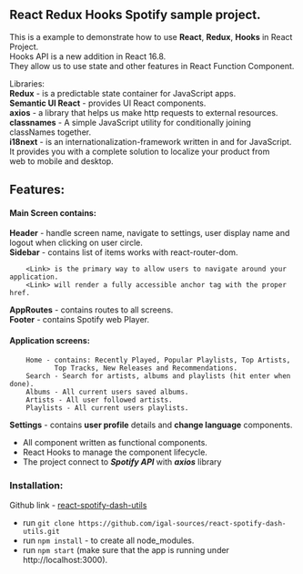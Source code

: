 ## React Redux Hooks Spotify sample project.

This is a example to demonstrate how to use **React**, **Redux**, **Hooks** in React Project.<br />
Hooks API is a new addition in React 16.8.<br />They allow us to use state and other
features in React Function Component.

Libraries:<br />
**Redux** - is a predictable state container for JavaScript apps.<br />
**Semantic UI React** - provides UI React components.<br />
**axios** - a library that helps us make http requests to external resources.<br />
**classnames** - A simple JavaScript utility for conditionally joining classNames together.<br />
**i18next** - is an internationalization-framework written in and for JavaScript.<br />
It provides you with a complete solution to localize your product from<br />web to mobile and desktop.

## Features:

#### Main Screen contains:

**Header** - handle screen name, navigate to settings, user display name and logout when clicking on user circle.<br />
**Sidebar** - contains list of **<Link>** items works with react-router-dom.

        <Link> is the primary way to allow users to navigate around your application.
        <Link> will render a fully accessible anchor tag with the proper href.

**AppRoutes** - contains routes to all screens.<br />
**Footer** - contains Spotify web Player.

#### Application screens:

        Home - contains: Recently Played, Popular Playlists, Top Artists,
               Top Tracks, New Releases and Recommendations.
        Search - Search for artists, albums and playlists (hit enter when done).
        Albums - All current users saved albums.
        Artists - All user followed artists.
        Playlists - All current users playlists.

**Settings** - contains **user profile** details and **change language** components.

- All component written as functional components.
- React Hooks to manage the component lifecycle.
- The project connect to **_Spotify API_** with **_axios_** library

### Installation:

Github link - [react-spotify-dash-utils](https://github.com/igal-sources/react-spotify-dash-utils)

- run `git clone https://github.com/igal-sources/react-spotify-dash-utils.git`
- run `npm install` - to create all node_modules.
- run `npm start` (make sure that the app is running under http://localhost:3000).
